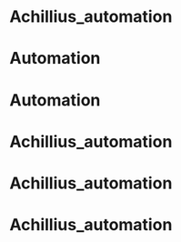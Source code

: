 # Achillius_automation
# Automation
# Automation
# Achillius_automation
# Achillius_automation
# Achillius_automation
